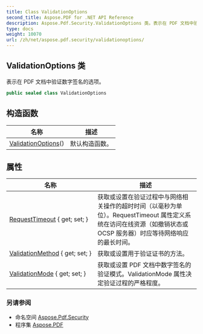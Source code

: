 ```yaml
---
title: Class ValidationOptions
second_title: Aspose.PDF for .NET API Reference
description: Aspose.Pdf.Security.ValidationOptions 类。表示在 PDF 文档中验证数字签名的选项
type: docs
weight: 10070
url: /zh/net/aspose.pdf.security/validationoptions/
---
```

## ValidationOptions 类

表示在 PDF 文档中验证数字签名的选项。

```csharp
public sealed class ValidationOptions
```

## 构造函数

| 名称 | 描述 |
| --- | --- |
| [ValidationOptions](validationoptions/)() | 默认构造函数。 |

## 属性

| 名称 | 描述 |
| --- | --- |
| [RequestTimeout](../../aspose.pdf.security/validationoptions/requesttimeout/) { get; set; } | 获取或设置在验证过程中与网络相关操作的超时时间（以毫秒为单位）。RequestTimeout 属性定义系统在访问在线资源（如撤销状态或 OCSP 服务器）时应等待网络响应的最长时间。 |
| [ValidationMethod](../../aspose.pdf.security/validationoptions/validationmethod/) { get; set; } | 获取或设置用于验证证书的方法。 |
| [ValidationMode](../../aspose.pdf.security/validationoptions/validationmode/) { get; set; } | 获取或设置 PDF 文档中数字签名的验证模式。ValidationMode 属性决定验证过程的严格程度。 |

### 另请参阅

* 命名空间 [Aspose.Pdf.Security](../../aspose.pdf.security/)
* 程序集 [Aspose.PDF](../../)